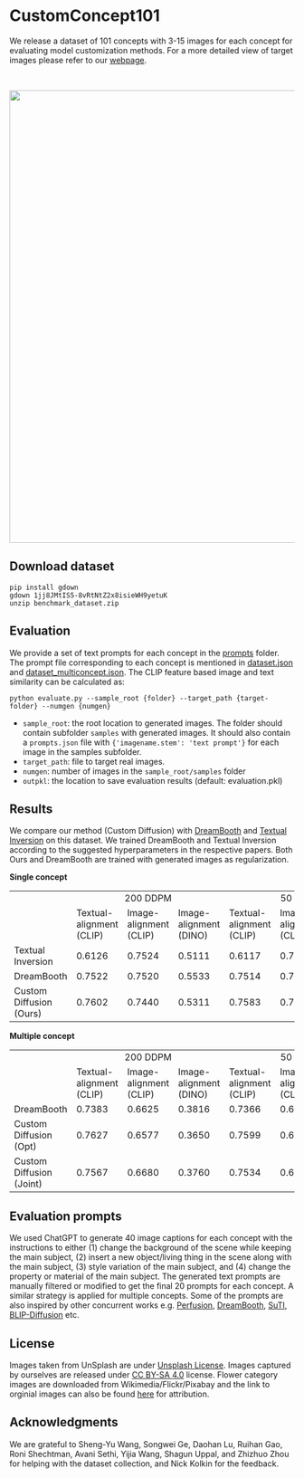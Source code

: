 # CustomConcept101

We release a dataset of 101 concepts with 3-15 images for each concept for evaluating model customization methods. For a more detailed view of target images please refer to our [webpage](https://www.cs.cmu.edu/~custom-diffusion/dataset.html). 

<br>
<div>
<p align="center">
<img src='../assets/sample_images.png' align="center" width=800>
</p>
</div>



## Download dataset

```
pip install gdown
gdown 1jj8JMtIS5-8vRtNtZ2x8isieWH9yetuK
unzip benchmark_dataset.zip
```

## Evaluation

We provide a set of text prompts for each concept in the [prompts](prompts/) folder. The prompt file corresponding to each concept is mentioned in [dataset.json](dataset.json) and [dataset_multiconcept.json](dataset_multiconcept.json). The CLIP feature based image and text similarity can be calculated as:

```
python evaluate.py --sample_root {folder} --target_path {target-folder} --numgen {numgen}
```

* `sample_root`: the root location to generated images. The folder should contain subfolder `samples` with  generated images. It should also contain a `prompts.json` file with `{'imagename.stem': 'text prompt'}` for each image in the samples subfolder.  
* `target_path`: file to target real images.
* `numgen`: number of images in the `sample_root/samples` folder
* `outpkl`: the location to save evaluation results (default: evaluation.pkl)

## Results
We compare our method (Custom Diffusion) with [DreamBooth](https://dreambooth.github.io) and [Textual Inversion](https://textual-inversion.github.io) on this dataset. We trained DreamBooth and Textual Inversion according to the suggested hyperparameters in the respective papers. Both Ours and DreamBooth are trained with generated images as regularization.

**Single concept**

<table>
  <tr>
    <td></td>
    <td colspan=3 align=center > 200 DDPM </td>
    <td colspan=3 align=center> 50 DDPM </td>
  </tr>
  <tr>
    <td></td>
    <td>Textual-alignment (CLIP)</td>
    <td>Image-alignment (CLIP)</td>
    <td>Image-alignment (DINO)</td>
    <td>Textual-alignment (CLIP)</td>
    <td>Image-alignment (CLIP)</td>
    <td>Image-alignment (DINO)</td>
  </tr>
  <tr>
    <td>Textual Inversion</td>
    <td> 0.6126 </td>
    <td> 0.7524 </td>
    <td> 0.5111 </td>
    <td> 0.6117 </td>
    <td> 0.7530 </td>
    <td> 0.5128 </td>
  </tr>
  <tr>
    <td>DreamBooth</td>
    <td> 0.7522  </td>
    <td> 0.7520 </td>
    <td> 0.5533 </td>
    <td> 0.7514  </td>
    <td> 0.7521 </td>
    <td> 0.5541  </td>
  </tr>
  <tr>
    <td> Custom Diffusion (Ours)</td>
    <td> 0.7602 </td>
    <td> 0.7440 </td>
    <td> 0.5311 </td>
    <td> 0.7583 </td>
    <td> 0.7456 </td>
    <td> 0.5335 </td>
  </tr>
</table>

**Multiple concept**

<table>
  <tr>
    <td></td>
    <td colspan=3 align=center > 200 DDPM </td>
    <td colspan=3 align=center> 50 DDPM </td>
  </tr>
  <tr>
    <td></td>
    <td>Textual-alignment (CLIP)</td>
    <td>Image-alignment (CLIP)</td>
    <td>Image-alignment (DINO)</td>
    <td>Textual-alignment (CLIP)</td>
    <td>Image-alignment (CLIP)</td>
    <td>Image-alignment (DINO)</td>
  </tr>
  <tr>
    <td>DreamBooth</td>
    <td> 0.7383 </td>
    <td> 0.6625 </td>
    <td> 0.3816 </td>
    <td> 0.7366 </td>
    <td> 0.6636 </td>
    <td> 0.3849 </td>
  </tr>
  <tr>
    <td>Custom Diffusion (Opt)</td>
    <td> 0.7627 </td>
    <td> 0.6577 </td>
    <td> 0.3650 </td>
    <td> 0.7599 </td>
    <td> 0.6595 </td>
    <td> 0.3684 </td>   
  </tr>
  <tr>
    <td> Custom Diffusion (Joint)</td>
    <td> 0.7567 </td>
    <td> 0.6680 </td>
    <td> 0.3760 </td>
    <td> 0.7534 </td>
    <td> 0.6704 </td>
    <td> 0.3799 </td>
  </tr>
</table>

## Evaluation prompts 
We used ChatGPT to generate 40 image captions for each concept with the instructions to either (1) change the background of the scene while keeping the main subject, (2) insert a new object/living thing in the scene along with the main subject, (3) style variation of the main subject, and (4) change the property or material of the main subject. The generated text prompts are manually filtered or modified to get the final 20 prompts for each concept. A similar strategy is applied for multiple concepts. Some of the prompts are also inspired by other concurrent works e.g. [Perfusion](https://research.nvidia.com/labs/par/Perfusion/), [DreamBooth](https://dreambooth.github.io), [SuTI](https://open-vision-language.github.io/suti/), [BLIP-Diffusion](https://dxli94.github.io/BLIP-Diffusion-website/) etc.
  


## License
Images taken from UnSplash are under [Unsplash License](https://unsplash.com/license). Images captured by ourselves are released under [CC BY-SA 4.0](https://creativecommons.org/licenses/by-sa/4.0/deed.en) license. Flower category images are downloaded from Wikimedia/Flickr/Pixabay and the link to orginial images can also be found [here](https://www.cs.cmu.edu/~custom-diffusion/assets/urls.txt) for attribution.   


## Acknowledgments
We are grateful to Sheng-Yu Wang, Songwei Ge, Daohan Lu, Ruihan Gao, Roni Shechtman, Avani Sethi, Yijia Wang, Shagun Uppal, and Zhizhuo Zhou for helping with the dataset collection, and Nick Kolkin for the feedback.
